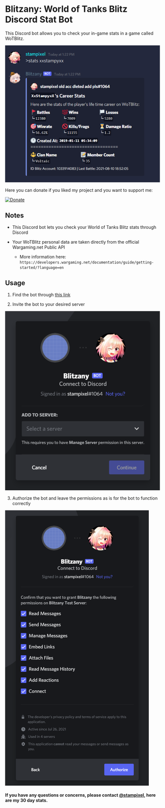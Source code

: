# Blitzany: World of Tanks Blitz Discord Stat Bot
This Discord bot allows you to check your in-game stats in a game called WoTBlitz.

<img src="https://raw.githubusercontent.com/stampixel/Blitzany-wotblitz-stat-bot/main/img/1.png">


Here you can donate if you liked my project and you want to support me:

[![Donate](https://img.shields.io/badge/Donate-PayPal-green.svg)](https://www.paypal.me/stampixel)

## Notes

- This Discord bot lets you check your World of Tanks Blitz stats through Discord

- Your WoTBlitz personal data are taken directly from the official Wargaming.net Public API
  - More information here: 
  `https://developers.wargaming.net/documentation/guide/getting-started/?language=en`
  

## Usage

  1. Find the bot through [this link](https://discord.com/api/oauth2/authorize?client_id=869325417293680682&permissions=1174592&scope=bot)

  2. Invite the bot to your desired server
<img src="https://raw.githubusercontent.com/stampixel/Blitzany-wotblitz-stat-bot/main/img/2.png">

  3. Authorize the bot and leave the permissions as is for the bot to function correctly
<img src="https://raw.githubusercontent.com/stampixel/Blitzany-wotblitz-stat-bot/main/img/3.png">
  
  

#### If you have any questions or concerns, please contact [@stampixel](https://dsc.bio/stampy), here are my 30 day stats.

<a href="https://www.blitzstars.com/player/com/XxStampyxX" class="bbc_url"><img src="https://www.blitzstars.com/sigs/1033914083" alt="" class="bbc_img" style="max-width: 1106px; height: auto;"></a>


 
